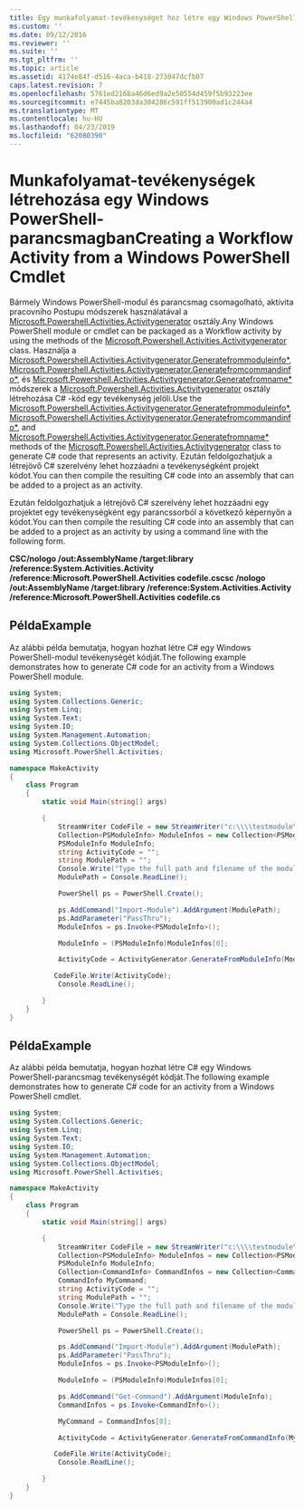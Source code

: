 ```yaml
---
title: Egy munkafolyamat-tevékenységet hoz létre egy Windows PowerShell-parancsmag |} A Microsoft Docs
ms.custom: ''
ms.date: 09/12/2016
ms.reviewer: ''
ms.suite: ''
ms.tgt_pltfrm: ''
ms.topic: article
ms.assetid: 4174e84f-d516-4aca-b418-273047dcfb07
caps.latest.revision: 7
ms.openlocfilehash: 5761ed2168a46d6ed9a2e50554d459f5b93223ee
ms.sourcegitcommit: e7445ba8203da304286c591ff513900ad1c244a4
ms.translationtype: MT
ms.contentlocale: hu-HU
ms.lasthandoff: 04/23/2019
ms.locfileid: "62080390"
---
```

# <a name="creating-a-workflow-activity-from-a-windows-powershell-cmdlet"></a><span data-ttu-id="8806a-102">Munkafolyamat-tevékenységek létrehozása egy Windows PowerShell-parancsmagban</span><span class="sxs-lookup"><span data-stu-id="8806a-102">Creating a Workflow Activity from a Windows PowerShell Cmdlet</span></span>

<span data-ttu-id="8806a-103">Bármely Windows PowerShell-modul és parancsmag csomagolható, aktivita pracovního Postupu módszerek használatával a [Microsoft.Powershell.Activities.Activitygenerator](/dotnet/api/Microsoft.PowerShell.Activities.ActivityGenerator) osztály.</span><span class="sxs-lookup"><span data-stu-id="8806a-103">Any Windows PowerShell module or cmdlet can be packaged as a Workflow activity by using the methods of the [Microsoft.Powershell.Activities.Activitygenerator](/dotnet/api/Microsoft.PowerShell.Activities.ActivityGenerator) class.</span></span> <span data-ttu-id="8806a-104">Használja a [Microsoft.Powershell.Activities.Activitygenerator.Generatefrommoduleinfo\*](/dotnet/api/Microsoft.PowerShell.Activities.ActivityGenerator.GenerateFromModuleInfo), [Microsoft.Powershell.Activities.Activitygenerator.Generatefromcommandinfo\*](/dotnet/api/Microsoft.PowerShell.Activities.ActivityGenerator.GenerateFromCommandInfo), és [Microsoft.Powershell.Activities.Activitygenerator.Generatefromname\*](/dotnet/api/Microsoft.PowerShell.Activities.ActivityGenerator.GenerateFromName) módszerek a [Microsoft.Powershell.Activities.Activitygenerator](/dotnet/api/Microsoft.PowerShell.Activities.ActivityGenerator) osztály létrehozása C# -kód egy tevékenység jelöli.</span><span class="sxs-lookup"><span data-stu-id="8806a-104">Use the [Microsoft.Powershell.Activities.Activitygenerator.Generatefrommoduleinfo\*](/dotnet/api/Microsoft.PowerShell.Activities.ActivityGenerator.GenerateFromModuleInfo), [Microsoft.Powershell.Activities.Activitygenerator.Generatefromcommandinfo\*](/dotnet/api/Microsoft.PowerShell.Activities.ActivityGenerator.GenerateFromCommandInfo), and [Microsoft.Powershell.Activities.Activitygenerator.Generatefromname\*](/dotnet/api/Microsoft.PowerShell.Activities.ActivityGenerator.GenerateFromName) methods of the [Microsoft.Powershell.Activities.Activitygenerator](/dotnet/api/Microsoft.PowerShell.Activities.ActivityGenerator) class to generate C# code that represents an activity.</span></span> <span data-ttu-id="8806a-105">Ezután feldolgozhatjuk a létrejövő C# szerelvény lehet hozzáadni a tevékenységként projekt kódot.</span><span class="sxs-lookup"><span data-stu-id="8806a-105">You can then compile the resulting C# code into an assembly that can be added to a project as an activity.</span></span>

<span data-ttu-id="8806a-106">Ezután feldolgozhatjuk a létrejövő C# szerelvény lehet hozzáadni egy projektet egy tevékenységként egy parancssorból a következő képernyőn a kódot.</span><span class="sxs-lookup"><span data-stu-id="8806a-106">You can then compile the resulting C# code into an assembly that can be added to a project as an activity by using a command line with the following form.</span></span>

<span data-ttu-id="8806a-107">**CSC/nologo /out:AssemblyName /target:library /reference:System.Activities.Activity /reference:Microsoft.PowerShell.Activities codefile.cs**</span><span class="sxs-lookup"><span data-stu-id="8806a-107">**csc /nologo /out:AssemblyName /target:library /reference:System.Activities.Activity /reference:Microsoft.PowerShell.Activities codefile.cs**</span></span>

## <a name="example"></a><span data-ttu-id="8806a-108">Példa</span><span class="sxs-lookup"><span data-stu-id="8806a-108">Example</span></span>

<span data-ttu-id="8806a-109">Az alábbi példa bemutatja, hogyan hozhat létre C# egy Windows PowerShell-modul tevékenységét kódját.</span><span class="sxs-lookup"><span data-stu-id="8806a-109">The following example demonstrates how to generate C# code for an activity from a Windows PowerShell module.</span></span>

```csharp
using System;
using System.Collections.Generic;
using System.Linq;
using System.Text;
using System.IO;
using System.Management.Automation;
using System.Collections.ObjectModel;
using Microsoft.PowerShell.Activities;

namespace MakeActivity
{
    class Program
    {
        static void Main(string[] args)

        {
            StreamWriter CodeFile = new StreamWriter("c:\\\\testmodule\\codefile.cs");
            Collection<PSModuleInfo> ModuleInfos = new Collection<PSModuleInfo> { };
            PSModuleInfo ModuleInfo;
            string ActivityCode = "";
            string ModulePath = "";
            Console.Write("Type the full path and filename of the module to process:");
            ModulePath = Console.ReadLine();

            PowerShell ps = PowerShell.Create();

            ps.AddCommand("Import-Module").AddArgument(ModulePath);
            ps.AddParameter("PassThru");
            ModuleInfos = ps.Invoke<PSModuleInfo>();

            ModuleInfo = (PSModuleInfo)ModuleInfos[0];

            ActivityCode = ActivityGenerator.GenerateFromModuleInfo(ModuleInfo, "MyNamespace").First<String>();

           CodeFile.Write(ActivityCode);
            Console.ReadLine();

        }
    }
}

```

## <a name="example"></a><span data-ttu-id="8806a-110">Példa</span><span class="sxs-lookup"><span data-stu-id="8806a-110">Example</span></span>

<span data-ttu-id="8806a-111">Az alábbi példa bemutatja, hogyan hozhat létre C# egy Windows PowerShell-parancsmag tevékenységét kódját.</span><span class="sxs-lookup"><span data-stu-id="8806a-111">The following example demonstrates how to generate C# code for an activity from a Windows PowerShell cmdlet.</span></span>

```csharp
using System;
using System.Collections.Generic;
using System.Linq;
using System.Text;
using System.IO;
using System.Management.Automation;
using System.Collections.ObjectModel;
using Microsoft.PowerShell.Activities;

namespace MakeActivity
{
    class Program
    {
        static void Main(string[] args)

        {
            StreamWriter CodeFile = new StreamWriter("c:\\\\testmodule\\codefile.cs");
            Collection<PSModuleInfo> ModuleInfos = new Collection<PSModuleInfo> { };
            PSModuleInfo ModuleInfo;
            Collection<CommandInfo> CommandInfos = new Collection<CommandInfo> { };
            CommandInfo MyCommand;
            string ActivityCode = "";
            string ModulePath = "";
            Console.Write("Type the full path and filename of the module to process:");
            ModulePath = Console.ReadLine();

            PowerShell ps = PowerShell.Create();

            ps.AddCommand("Import-Module").AddArgument(ModulePath);
            ps.AddParameter("PassThru");
            ModuleInfos = ps.Invoke<PSModuleInfo>();

            ModuleInfo = (PSModuleInfo)ModuleInfos[0];

            ps.AddCommand("Get-Command").AddArgument(ModuleInfo);
            CommandInfos = ps.Invoke<CommandInfo>();

            MyCommand = CommandInfos[0];

            ActivityCode = ActivityGenerator.GenerateFromCommandInfo(MyCommand, "MyNamespace");

           CodeFile.Write(ActivityCode);
            Console.ReadLine();

        }
    }
}

```